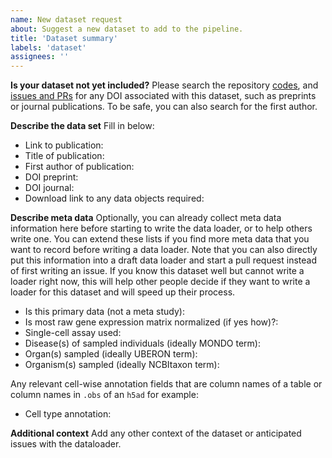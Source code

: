 ```yaml
---
name: New dataset request
about: Suggest a new dataset to add to the pipeline.
title: 'Dataset summary'
labels: 'dataset'
assignees: ''
---
```


**Is your dataset not yet included?**
Please search the repository [codes](https://github.com/Cem-Gulec/Helmholtz-Workspace/blob/main/Data-Descriptor/Cell-Level/scPower-wrapper), and [issues and PRs](https://github.com/Cem-Gulec/Helmholtz-Workspace/issues?q=) for any DOI associated with this dataset, such as preprints or journal publications. To be safe, you can also search for the first author.

**Describe the data set**
Fill in below:

- Link to publication:
- Title of publication:
- First author of publication:
- DOI preprint:
- DOI journal:
- Download link to any data objects required:

**Describe meta data**
Optionally, you can already collect meta data information here before starting to write the data loader, or to help others write one.
You can extend these lists if you find more meta data that you want to record before writing a data loader.
Note that you can also directly put this information into a draft data loader and start a pull request instead of first writing an issue.
If you know this dataset well but cannot write a loader right now, this will help other people decide if they want to write a loader for this dataset and will speed up their process.

- Is this primary data (not a meta study):
- Is most raw gene expression matrix normalized (if yes how)?:
- Single-cell assay used:
- Disease(s) of sampled individuals (ideally MONDO term):
- Organ(s) sampled (ideally UBERON term):
- Organism(s) sampled (ideally NCBItaxon term):

Any relevant cell-wise annotation fields that are column names of a table or column names in `.obs` of an `h5ad` for example:

- Cell type annotation:

**Additional context**
Add any other context of the dataset or anticipated issues with the dataloader.